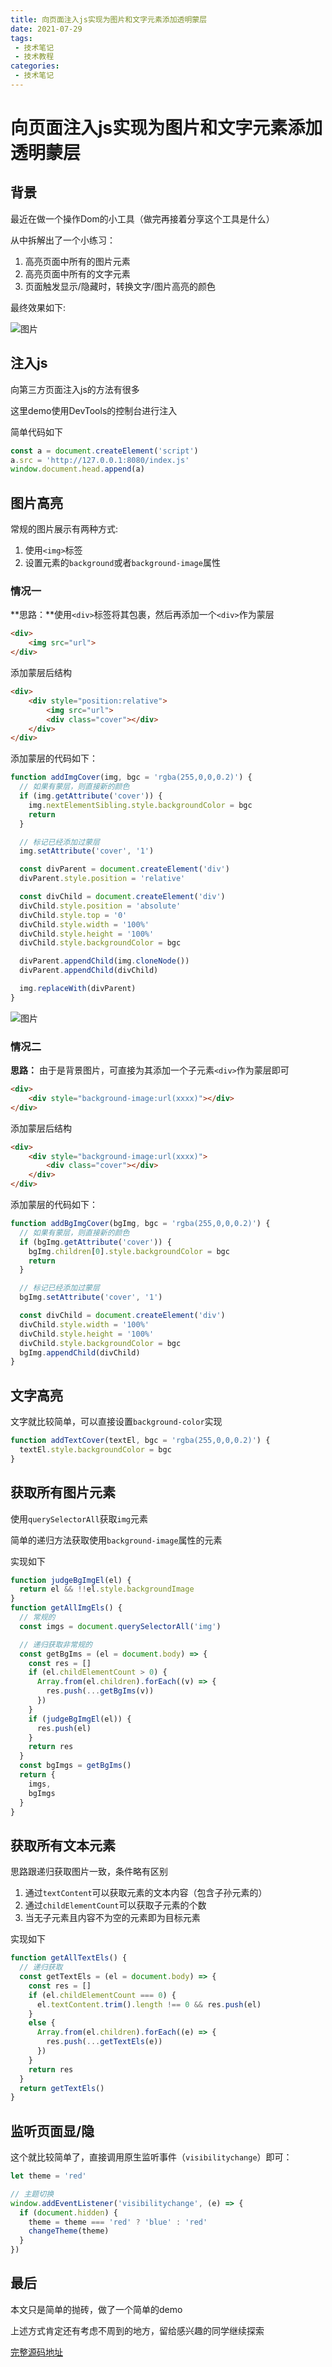 ```yaml
---
title: 向页面注入js实现为图片和文字元素添加透明蒙层
date: 2021-07-29
tags:
 - 技术笔记
 - 技术教程
categories:
 - 技术笔记
---
```

# 向页面注入js实现为图片和文字元素添加透明蒙层

## 背景
最近在做一个操作Dom的小工具（做完再接着分享这个工具是什么）

从中拆解出了一个小练习：
1. 高亮页面中所有的图片元素
2. 高亮页面中所有的文字元素
3. 页面触发显示/隐藏时，转换文字/图片高亮的颜色

最终效果如下:

![图片](https://img.cdn.sugarat.top/mdImg/MTYyNzQ4NDc4NzUzMA==627484787530)

## 注入js
向第三方页面注入js的方法有很多

这里demo使用DevTools的控制台进行注入

简单代码如下
```js
const a = document.createElement('script')
a.src = 'http://127.0.0.1:8080/index.js'
window.document.head.append(a)
```

## 图片高亮
常规的图片展示有两种方式:
1. 使用`<img>`标签
2. 设置元素的`background`或者`background-image`属性

### 情况一
**思路：**使用`<div>`标签将其包裹，然后再添加一个`<div>`作为蒙层

```html
<div>
    <img src="url">
</div>
```

添加蒙层后结构

```html
<div>
    <div style="position:relative">
        <img src="url">
        <div class="cover"></div>
    </div>
</div>
```

添加蒙层的代码如下：
```js
function addImgCover(img, bgc = 'rgba(255,0,0,0.2)') {
  // 如果有蒙层，则直接新的颜色
  if (img.getAttribute('cover')) {
    img.nextElementSibling.style.backgroundColor = bgc
    return
  }

  // 标记已经添加过蒙层
  img.setAttribute('cover', '1')

  const divParent = document.createElement('div')
  divParent.style.position = 'relative'

  const divChild = document.createElement('div')
  divChild.style.position = 'absolute'
  divChild.style.top = '0'
  divChild.style.width = '100%'
  divChild.style.height = '100%'
  divChild.style.backgroundColor = bgc

  divParent.appendChild(img.cloneNode())
  divParent.appendChild(divChild)

  img.replaceWith(divParent)
}
```

![图片](https://img.cdn.sugarat.top/mdImg/MTYyNzU2OTg1NDM3NA==627569854374)

### 情况二
**思路：** 由于是背景图片，可直接为其添加一个子元素`<div>`作为蒙层即可

```html
<div>
    <div style="background-image:url(xxxx)"></div>
</div>
```

添加蒙层后结构

```html
<div>
    <div style="background-image:url(xxxx)">
        <div class="cover"></div>
    </div>
</div>
```

添加蒙层的代码如下：

```js
function addBgImgCover(bgImg, bgc = 'rgba(255,0,0,0.2)') {
  // 如果有蒙层，则直接新的颜色
  if (bgImg.getAttribute('cover')) {
    bgImg.children[0].style.backgroundColor = bgc
    return
  }

  // 标记已经添加过蒙层
  bgImg.setAttribute('cover', '1')

  const divChild = document.createElement('div')
  divChild.style.width = '100%'
  divChild.style.height = '100%'
  divChild.style.backgroundColor = bgc
  bgImg.appendChild(divChild)
}
```

## 文字高亮
文字就比较简单，可以直接设置`background-color`实现

```js
function addTextCover(textEl, bgc = 'rgba(255,0,0,0.2)') {
  textEl.style.backgroundColor = bgc
}
```

## 获取所有图片元素
使用`querySelectorAll`获取`img`元素

简单的递归方法获取使用`background-image`属性的元素

实现如下
```js
function judgeBgImgEl(el) {
  return el && !!el.style.backgroundImage
}
function getAllImgEls() {
  // 常规的
  const imgs = document.querySelectorAll('img')

  // 递归获取非常规的
  const getBgIms = (el = document.body) => {
    const res = []
    if (el.childElementCount > 0) {
      Array.from(el.children).forEach((v) => {
        res.push(...getBgIms(v))
      })
    }
    if (judgeBgImgEl(el)) {
      res.push(el)
    }
    return res
  }
  const bgImgs = getBgIms()
  return {
    imgs,
    bgImgs
  }
}
```

## 获取所有文本元素

思路跟递归获取图片一致，条件略有区别
1. 通过`textContent`可以获取元素的文本内容（包含子孙元素的）
2. 通过`childElementCount`可以获取子元素的个数
3. 当无子元素且内容不为空的元素即为目标元素

实现如下

```js
function getAllTextEls() {
  // 递归获取
  const getTextEls = (el = document.body) => {
    const res = []
    if (el.childElementCount === 0) {
      el.textContent.trim().length !== 0 && res.push(el)
    }
    else {
      Array.from(el.children).forEach((e) => {
        res.push(...getTextEls(e))
      })
    }
    return res
  }
  return getTextEls()
}
```

## 监听页面显/隐
这个就比较简单了，直接调用原生监听事件（`visibilitychange`）即可：

```js
let theme = 'red'

// 主题切换
window.addEventListener('visibilitychange', (e) => {
  if (document.hidden) {
    theme = theme === 'red' ? 'blue' : 'red'
    changeTheme(theme)
  }
})
```

## 最后
本文只是简单的抛砖，做了一个简单的demo

上述方式肯定还有考虑不周到的地方，留给感兴趣的同学继续探索

[完整源码地址](https://github.com/ATQQ/demos/blob/main/test-script/index.js)
